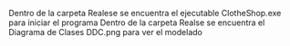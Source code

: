 Dentro de la carpeta Realese se encuentra el ejecutable ClotheShop.exe para iniciar el programa
Dentro de la carpeta Realse se encuentra el Diagrama de Clases DDC.png para ver el modelado
